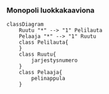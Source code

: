 ### Monopoli luokkakaaviona

```mermaid
classDiagram
    Ruutu "*" --> "1" Pelilauta
    Pelaaja "*" --> "1" Ruutu
    class Pelilauta{
    }
    class Ruutu{
        jarjestysnumero
    }
    class Pelaaja{
        pelinappula
    }
```    
